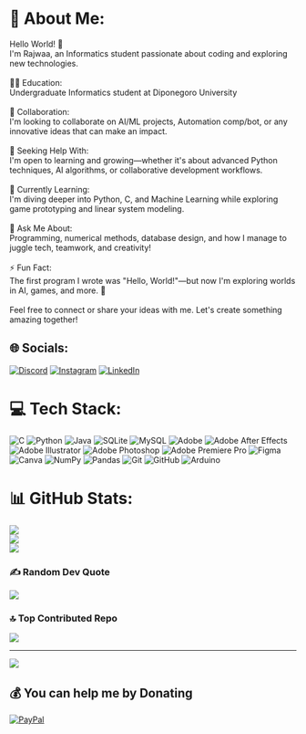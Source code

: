 # 💫 About Me:
Hello World! 👋<br>I'm Rajwaa, an Informatics student passionate about coding and exploring new technologies.<br><br>🧑‍🎓 Education:<br>Undergraduate Informatics student at Diponegoro University<br><br>👯 Collaboration:<br>I'm looking to collaborate on AI/ML projects, Automation comp/bot, or any innovative ideas that can make an impact.<br><br>🤝 Seeking Help With:<br>I'm open to learning and growing—whether it's about advanced Python techniques, AI algorithms, or collaborative development workflows.<br><br>🌱 Currently Learning:<br>I'm diving deeper into Python, C, and Machine Learning while exploring game prototyping and linear system modeling.<br><br>💬 Ask Me About:<br>Programming, numerical methods, database design, and how I manage to juggle tech, teamwork, and creativity!<br><br>⚡ Fun Fact:<br>The first program I wrote was "Hello, World!"—but now I'm exploring worlds in AI, games, and more. 🚀<br><br>Feel free to connect or share your ideas with me. Let's create something amazing together!


## 🌐 Socials:
[![Discord](https://img.shields.io/badge/Discord-%237289DA.svg?logo=discord&logoColor=white)](https://discord.gg/1193232021581996203) [![Instagram](https://img.shields.io/badge/Instagram-%23E4405F.svg?logo=Instagram&logoColor=white)](https://instagram.com/mufrajwaa) [![LinkedIn](https://img.shields.io/badge/LinkedIn-%230077B5.svg?logo=linkedin&logoColor=white)](https://linkedin.com/in/rajwaama17) 

# 💻 Tech Stack:
![C](https://img.shields.io/badge/c-%2300599C.svg?style=flat&logo=c&logoColor=white) ![Python](https://img.shields.io/badge/python-3670A0?style=flat&logo=python&logoColor=ffdd54) ![Java](https://img.shields.io/badge/java-%23ED8B00.svg?style=flat&logo=openjdk&logoColor=white) ![SQLite](https://img.shields.io/badge/sqlite-%2307405e.svg?style=flat&logo=sqlite&logoColor=white) ![MySQL](https://img.shields.io/badge/mysql-4479A1.svg?style=flat&logo=mysql&logoColor=white) ![Adobe](https://img.shields.io/badge/adobe-%23FF0000.svg?style=flat&logo=adobe&logoColor=white) ![Adobe After Effects](https://img.shields.io/badge/Adobe%20After%20Effects-9999FF.svg?style=flat&logo=Adobe%20After%20Effects&logoColor=white) ![Adobe Illustrator](https://img.shields.io/badge/adobe%20illustrator-%23FF9A00.svg?style=flat&logo=adobe%20illustrator&logoColor=white) ![Adobe Photoshop](https://img.shields.io/badge/adobe%20photoshop-%2331A8FF.svg?style=flat&logo=adobe%20photoshop&logoColor=white) ![Adobe Premiere Pro](https://img.shields.io/badge/Adobe%20Premiere%20Pro-9999FF.svg?style=flat&logo=Adobe%20Premiere%20Pro&logoColor=white) ![Figma](https://img.shields.io/badge/figma-%23F24E1E.svg?style=flat&logo=figma&logoColor=white) ![Canva](https://img.shields.io/badge/Canva-%2300C4CC.svg?style=flat&logo=Canva&logoColor=white) ![NumPy](https://img.shields.io/badge/numpy-%23013243.svg?style=flat&logo=numpy&logoColor=white) ![Pandas](https://img.shields.io/badge/pandas-%23150458.svg?style=flat&logo=pandas&logoColor=white) ![Git](https://img.shields.io/badge/git-%23F05033.svg?style=flat&logo=git&logoColor=white) ![GitHub](https://img.shields.io/badge/github-%23121011.svg?style=flat&logo=github&logoColor=white) ![Arduino](https://img.shields.io/badge/-Arduino-00979D?style=flat&logo=Arduino&logoColor=white)
# 📊 GitHub Stats:
![](https://github-readme-stats.vercel.app/api?username=bruhismyname&theme=dark&hide_border=false&include_all_commits=false&count_private=false)<br/>
![](https://github-readme-streak-stats.herokuapp.com/?user=bruhismyname&theme=dark&hide_border=false)<br/>
![](https://github-readme-stats.vercel.app/api/top-langs/?username=bruhismyname&theme=dark&hide_border=false&include_all_commits=false&count_private=false&layout=compact)

### ✍️ Random Dev Quote
![](https://quotes-github-readme.vercel.app/api?type=horizontal&theme=radical)

### 🔝 Top Contributed Repo
![](https://github-contributor-stats.vercel.app/api?username=bruhismyname&limit=5&theme=dark&combine_all_yearly_contributions=true)

---
[![](https://visitcount.itsvg.in/api?id=bruhismyname&icon=0&color=0)](https://visitcount.itsvg.in)

  ## 💰 You can help me by Donating
  [![PayPal](https://img.shields.io/badge/PayPal-00457C?style=for-the-badge&logo=paypal&logoColor=white)](https://paypal.me/MuflihulAufaa) 

  
<!-- Proudly created with GPRM ( https://gprm.itsvg.in ) -->
